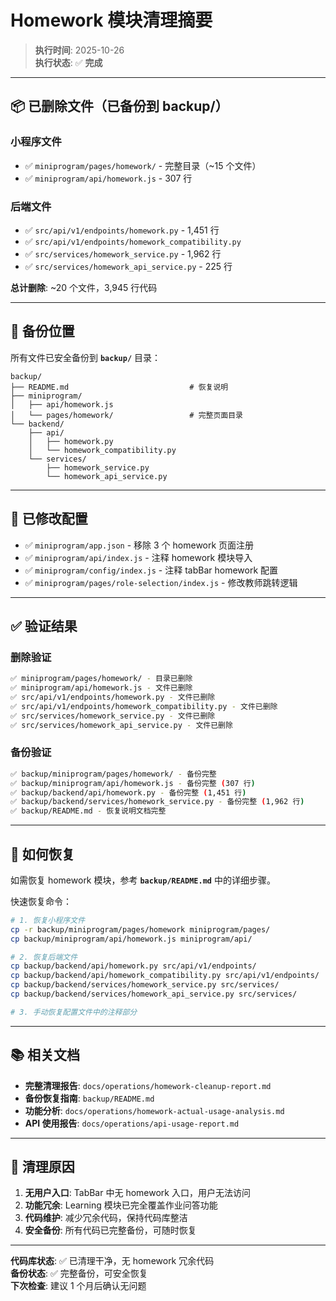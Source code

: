 # Homework 模块清理摘要

> **执行时间**: 2025-10-26  
> **执行状态**: ✅ **完成**

---

## 📦 已删除文件（已备份到 backup/）

### 小程序文件

- ✅ `miniprogram/pages/homework/` - 完整目录（~15 个文件）
- ✅ `miniprogram/api/homework.js` - 307 行

### 后端文件

- ✅ `src/api/v1/endpoints/homework.py` - 1,451 行
- ✅ `src/api/v1/endpoints/homework_compatibility.py`
- ✅ `src/services/homework_service.py` - 1,962 行
- ✅ `src/services/homework_api_service.py` - 225 行

**总计删除**: ~20 个文件，3,945 行代码

---

## 📁 备份位置

所有文件已安全备份到 **`backup/`** 目录：

```
backup/
├── README.md                           # 恢复说明
├── miniprogram/
│   ├── api/homework.js
│   └── pages/homework/                 # 完整页面目录
└── backend/
    ├── api/
    │   ├── homework.py
    │   └── homework_compatibility.py
    └── services/
        ├── homework_service.py
        └── homework_api_service.py
```

---

## 🔧 已修改配置

- ✅ `miniprogram/app.json` - 移除 3 个 homework 页面注册
- ✅ `miniprogram/api/index.js` - 注释 homework 模块导入
- ✅ `miniprogram/config/index.js` - 注释 tabBar homework 配置
- ✅ `miniprogram/pages/role-selection/index.js` - 修改教师跳转逻辑

---

## ✅ 验证结果

### 删除验证

```bash
✅ miniprogram/pages/homework/ - 目录已删除
✅ miniprogram/api/homework.js - 文件已删除
✅ src/api/v1/endpoints/homework.py - 文件已删除
✅ src/api/v1/endpoints/homework_compatibility.py - 文件已删除
✅ src/services/homework_service.py - 文件已删除
✅ src/services/homework_api_service.py - 文件已删除
```

### 备份验证

```bash
✅ backup/miniprogram/pages/homework/ - 备份完整
✅ backup/miniprogram/api/homework.js - 备份完整 (307 行)
✅ backup/backend/api/homework.py - 备份完整 (1,451 行)
✅ backup/backend/services/homework_service.py - 备份完整 (1,962 行)
✅ backup/README.md - 恢复说明文档完整
```

---

## 🔄 如何恢复

如需恢复 homework 模块，参考 **`backup/README.md`** 中的详细步骤。

快速恢复命令：

```bash
# 1. 恢复小程序文件
cp -r backup/miniprogram/pages/homework miniprogram/pages/
cp backup/miniprogram/api/homework.js miniprogram/api/

# 2. 恢复后端文件
cp backup/backend/api/homework.py src/api/v1/endpoints/
cp backup/backend/api/homework_compatibility.py src/api/v1/endpoints/
cp backup/backend/services/homework_service.py src/services/
cp backup/backend/services/homework_api_service.py src/services/

# 3. 手动恢复配置文件中的注释部分
```

---

## 📚 相关文档

- **完整清理报告**: `docs/operations/homework-cleanup-report.md`
- **备份恢复指南**: `backup/README.md`
- **功能分析**: `docs/operations/homework-actual-usage-analysis.md`
- **API 使用报告**: `docs/operations/api-usage-report.md`

---

## 🎯 清理原因

1. **无用户入口**: TabBar 中无 homework 入口，用户无法访问
2. **功能冗余**: Learning 模块已完全覆盖作业问答功能
3. **代码维护**: 减少冗余代码，保持代码库整洁
4. **安全备份**: 所有代码已完整备份，可随时恢复

---

**代码库状态**: ✅ 已清理干净，无 homework 冗余代码  
**备份状态**: ✅ 完整备份，可安全恢复  
**下次检查**: 建议 1 个月后确认无问题
